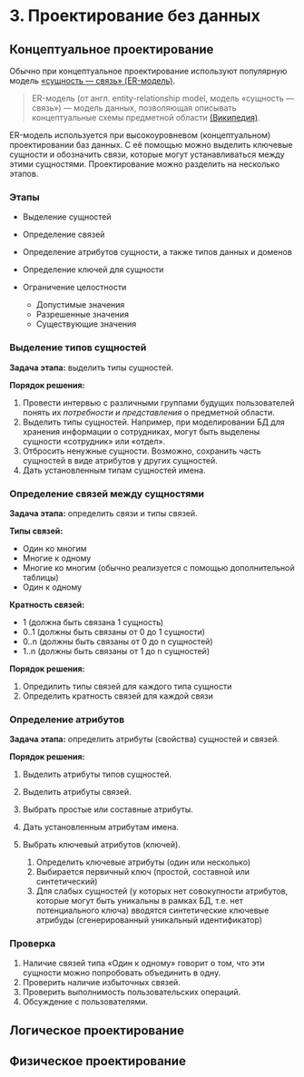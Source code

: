# 3. Проектирование без данных

## Концептуальное проектирование

Обычно при концептуальное проектирование используют популярную модель [«сущность — связь» (ER-модель)](https://en.wikipedia.org/wiki/Entity%E2%80%93relationship_model).

>ER-модель (от англ. entity-relationship model, модель «сущность — связь») — модель данных, позволяющая описывать концептуальные схемы предметной области [(Википедия)](https://ru.wikipedia.org/wiki/ER-%D0%BC%D0%BE%D0%B4%D0%B5%D0%BB%D1%8C).

ER-модель используется при высокоуровневом (концептуальном) проектировании баз данных. С её помощью можно выделить ключевые сущности и обозначить связи, которые могут устанавливаться между этими сущностями. Проектирование можно разделить на несколько этапов.

### Этапы

* Выделение сущностей
* Определение связей
* Определение атрибутов сущности, а также типов данных и доменов
* Определение ключей для сущности
* Ограничение целостности

    * Допустимые значения
    * Разрешенные значения
    * Существующие значения

### Выделение типов сущностей

**Задача этапа:** выделить типы сущностей.

**Порядок решения:**

1. Провести интервью с различными группами будущих пользователей понять их *потребности и представления* о предметной области.
2. Выделить типы сущностей. Например, при моделировании БД для хранения информации о сотрудниках, могут быть выделены сущности «сотрудник» или «отдел».
3. Отбросить ненужные сущности. Возможно, сохранить часть сущностей в виде атрибутов у других сущностей.
4. Дать установленным типам сущностей имена.

### Определение связей между сущностями

**Задача этапа:** определить связи и типы связей.

**Типы связей:**

* Один ко многим
* Многие к одному
* Многие ко многим (обычно реализуется с помощью дополнительной таблицы)
* Один к одному

**Кратность связей:**

* 1 (должна быть связана 1 сущность)
* 0..1 (должны быть связаны от 0 до 1 сущности)
* 0..n (должны быть связаны от 0 до n сущностей)
* 1..n (должны быть связаны от 1 до n сущностей)

**Порядок решения:**

1. Опредилить типы связей для каждого типа сущности
2. Определить кратность связей для каждой связи

### Определение атрибутов

**Задача этапа:** определить атрибуты (свойства) сущностей и связей.

**Порядок решения:**

1. Выделить атрибуты типов сущностей.
2. Выделить атрибуты связей.
3. Выбрать простые или составные атрибуты.
4. Дать установленным атрибутам имена.
5. Выбрать ключевый атрибутов (ключей).

    1. Определить ключевые атрибуты (один или несколько)
    2. Выбирается первичный ключ (простой, составной или синтетический)
    3. Для слабых сущностей (у которых нет совокупности атрибутов, которые могут быть уникальны в рамках БД, т.е. нет потенциального ключа) вводятся синтетические ключевые атрибуды (сгенерированный уникальный идентификатор)

### Проверка

1. Наличие связей типа «Один к одному» говорит о том, что эти сущности можно попробовать объединить в одну.
2. Проверить наличие избыточных связей.
3. Проверить выполнимость пользовательских операций.
4. Обсуждение с пользователями.

## Логическое проектирование



## Физическое проектирование